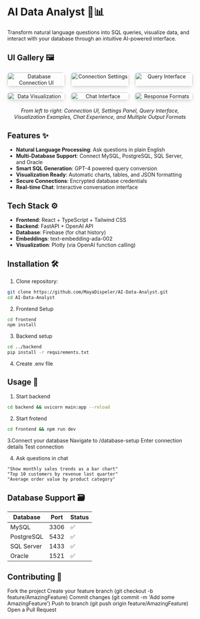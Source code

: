 # AI Data Analyst 🤖📊

Transform natural language questions into SQL queries, visualize data, and interact with your database through an intuitive AI-powered interface.

## UI Gallery 🖼️

<div align="center">
  <div style="display: grid; grid-template-columns: repeat(3, 1fr); gap: 16px; margin: 20px 0;">
    <!-- Row 1 -->
    <img src="/Screenshot%202025-02-25%20at%2012.40.14 PM.png" alt="Database Connection UI" style="width:100%; border-radius:8px; box-shadow:0 4px 8px rgba(0,0,0,0.1);">
    <img src="/Screenshot%202025-02-25%20at%2012.40.28 PM.png" alt="Connection Settings" style="width:100%; border-radius:8px; box-shadow:0 4px 8px rgba(0,0,0,0.1);">
    <img src="/Screenshot%202025-02-25%20at%2012.40.40 PM.png" alt="Query Interface" style="width:100%; border-radius:8px; box-shadow:0 4px 8px rgba(0,0,0,0.1);">
    <!-- Row 2 -->
    <img src="/Screenshot%202025-02-25%20at%202.03.27 PM.png" alt="Data Visualization" style="width:100%; border-radius:8px; box-shadow:0 4px 8px rgba(0,0,0,0.1);">
    <img src="/Screenshot%202025-04-03%20at%2011.18.07 AM.png" alt="Chat Interface" style="width:100%; border-radius:8px; box-shadow:0 4px 8px rgba(0,0,0,0.1);">
    <img src="/Screenshot%202025-04-03%20at%2011.18.26 AM.png" alt="Response Formats" style="width:100%; border-radius:8px; box-shadow:0 4px 8px rgba(0,0,0,0.1);">
  </div>
  <em>From left to right: Connection UI, Settings Panel, Query Interface, Visualization Examples, Chat Experience, and Multiple Output Formats</em>
</div>

## Features ✨
- **Natural Language Processing**: Ask questions in plain English
- **Multi-Database Support**: Connect MySQL, PostgreSQL, SQL Server, and Oracle
- **Smart SQL Generation**: GPT-4 powered query conversion
- **Visualization Ready**: Automatic charts, tables, and JSON formatting
- **Secure Connections**: Encrypted database credentials
- **Real-time Chat**: Interactive conversation interface

## Tech Stack ⚙️
- **Frontend**: React + TypeScript + Tailwind CSS
- **Backend**: FastAPI + OpenAI API
- **Database**: Firebase (for chat history)
- **Embeddings**: text-embedding-ada-002
- **Visualization**: Plotly (via OpenAI function calling)

## Installation 🛠️

1. Clone repository:
```bash
git clone https://github.com/MayaDispeler/AI-Data-Analyst.git
cd AI-Data-Analyst
```
2. Frontend Setup
```bash
cd frontend
npm install
```
3. Backend setup
```bash
cd ../backend
pip install -r requirements.txt
```
4. Create .env file

## Usage 🚀
1. Start backend
```bash
cd backend && uvicorn main:app --reload
```
2. Start frotend
```bash
cd frontend && npm run dev
```
3.Connect your database
Navigate to /database-setup
Enter connection details
Test connection

4. Ask questions in chat
```
"Show monthly sales trends as a bar chart"
"Top 10 customers by revenue last quarter"
"Average order value by product category"
```

## Database Support 🗃️

| Database    | Port  | Status |
|-------------|-------|--------|
| MySQL       | 3306  | ✅     |
| PostgreSQL  | 5432  | ✅     |
| SQL Server  | 1433  | ✅     |
| Oracle      | 1521  | ✅     |

## Contributing 🤝
Fork the project
Create your feature branch (git checkout -b feature/AmazingFeature)
Commit changes (git commit -m 'Add some AmazingFeature')
Push to branch (git push origin feature/AmazingFeature)
Open a Pull Request
